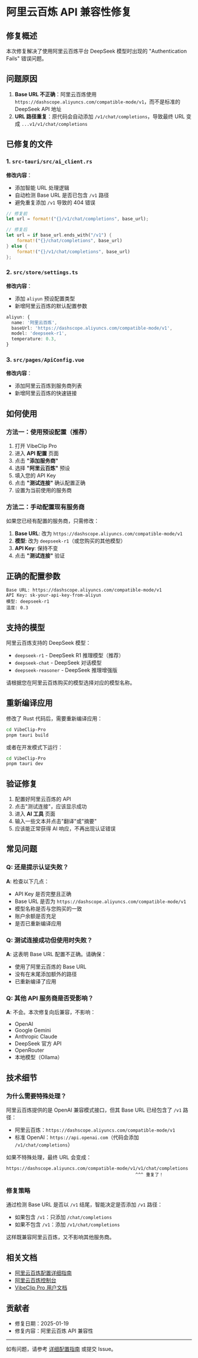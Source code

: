 # 阿里云百炼 API 兼容性修复

## 修复概述

本次修复解决了使用阿里云百炼平台 DeepSeek 模型时出现的 "Authentication Fails" 错误问题。

## 问题原因

1. **Base URL 不正确**：阿里云百炼使用 `https://dashscope.aliyuncs.com/compatible-mode/v1`，而不是标准的 DeepSeek API 地址
2. **URL 路径重复**：原代码会自动添加 `/v1/chat/completions`，导致最终 URL 变成 `...v1/v1/chat/completions`

## 已修复的文件

### 1. `src-tauri/src/ai_client.rs`
**修改内容**：
- 添加智能 URL 处理逻辑
- 自动检测 Base URL 是否已包含 `/v1` 路径
- 避免重复添加 `/v1` 导致的 404 错误

```rust
// 修复前
let url = format!("{}/v1/chat/completions", base_url);

// 修复后
let url = if base_url.ends_with("/v1") {
    format!("{}/chat/completions", base_url)
} else {
    format!("{}/v1/chat/completions", base_url)
};
```

### 2. `src/store/settings.ts`
**修改内容**：
- 添加 `aliyun` 预设配置类型
- 新增阿里云百炼的默认配置参数

```typescript
aliyun: {
  name: '阿里云百炼',
  baseUrl: 'https://dashscope.aliyuncs.com/compatible-mode/v1',
  model: 'deepseek-r1',
  temperature: 0.3,
}
```

### 3. `src/pages/ApiConfig.vue`
**修改内容**：
- 添加阿里云百炼到服务商列表
- 新增阿里云百炼的快速链接

## 如何使用

### 方法一：使用预设配置（推荐）

1. 打开 VibeClip Pro
2. 进入 **API 配置** 页面
3. 点击 **"添加服务商"**
4. 选择 **"阿里云百炼"** 预设
5. 填入您的 API Key
6. 点击 **"测试连接"** 确认配置正确
7. 设置为当前使用的服务商

### 方法二：手动配置现有服务商

如果您已经有配置的服务商，只需修改：

1. **Base URL**: 改为 `https://dashscope.aliyuncs.com/compatible-mode/v1`
2. **模型**: 改为 `deepseek-r1`（或您购买的其他模型）
3. **API Key**: 保持不变
4. 点击 **"测试连接"** 验证

## 正确的配置参数

```
Base URL: https://dashscope.aliyuncs.com/compatible-mode/v1
API Key: sk-your-api-key-from-aliyun
模型: deepseek-r1
温度: 0.3
```

## 支持的模型

阿里云百炼支持的 DeepSeek 模型：
- `deepseek-r1` - DeepSeek R1 推理模型（推荐）
- `deepseek-chat` - DeepSeek 对话模型
- `deepseek-reasoner` - DeepSeek 推理增强版

请根据您在阿里云百炼购买的模型选择对应的模型名称。

## 重新编译应用

修改了 Rust 代码后，需要重新编译应用：

```bash
cd VibeClip-Pro
pnpm tauri build
```

或者在开发模式下运行：

```bash
cd VibeClip-Pro
pnpm tauri dev
```

## 验证修复

1. 配置好阿里云百炼的 API
2. 点击"测试连接"，应该显示成功
3. 进入 **AI 工具** 页面
4. 输入一些文本并点击"翻译"或"摘要"
5. 应该能正常获得 AI 响应，不再出现认证错误

## 常见问题

### Q: 还是提示认证失败？
**A**: 检查以下几点：
- API Key 是否完整且正确
- Base URL 是否为 `https://dashscope.aliyuncs.com/compatible-mode/v1`
- 模型名称是否与您购买的一致
- 账户余额是否充足
- 是否已重新编译应用

### Q: 测试连接成功但使用时失败？
**A**: 这表明 Base URL 配置不正确。请确保：
- 使用了阿里云百炼的 Base URL
- 没有在末尾添加额外的路径
- 已重新编译了应用

### Q: 其他 API 服务商是否受影响？
**A**: 不会。本次修复向后兼容，不影响：
- OpenAI
- Google Gemini
- Anthropic Claude
- DeepSeek 官方 API
- OpenRouter
- 本地模型（Ollama）

## 技术细节

### 为什么需要特殊处理？

阿里云百炼提供的是 OpenAI 兼容模式接口，但其 Base URL 已经包含了 `/v1` 路径：
- 阿里云百炼：`https://dashscope.aliyuncs.com/compatible-mode/v1`
- 标准 OpenAI：`https://api.openai.com`（代码会添加 `/v1/chat/completions`）

如果不特殊处理，最终 URL 会变成：
```
https://dashscope.aliyuncs.com/compatible-mode/v1/v1/chat/completions
                                                 ^^^ 重复了！
```

### 修复策略

通过检测 Base URL 是否以 `/v1` 结尾，智能决定是否添加 `/v1` 路径：
- 如果包含 `/v1`：只添加 `/chat/completions`
- 如果不包含 `/v1`：添加 `/v1/chat/completions`

这样既兼容阿里云百炼，又不影响其他服务商。

## 相关文档

- [阿里云百炼配置详细指南](./docs/aliyun-bailian-setup.md)
- [阿里云百炼控制台](https://bailian.console.aliyun.com/)
- [VibeClip Pro 用户文档](./README.md)

## 贡献者

- 修复日期：2025-01-19
- 修复内容：阿里云百炼 API 兼容性

---

如有问题，请参考 [详细配置指南](./docs/aliyun-bailian-setup.md) 或提交 Issue。

